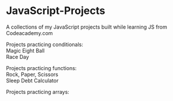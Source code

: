 # JavaScript-Projects
A collections of my JavaScript projects built while learning JS from Codeacademy.com

Projects practicing conditionals:  
Magic Eight Ball  
Race Day  

Projects practicing functions:    
Rock, Paper, Scissors  
Sleep Debt Calculator

Projects practicing arrays:  
